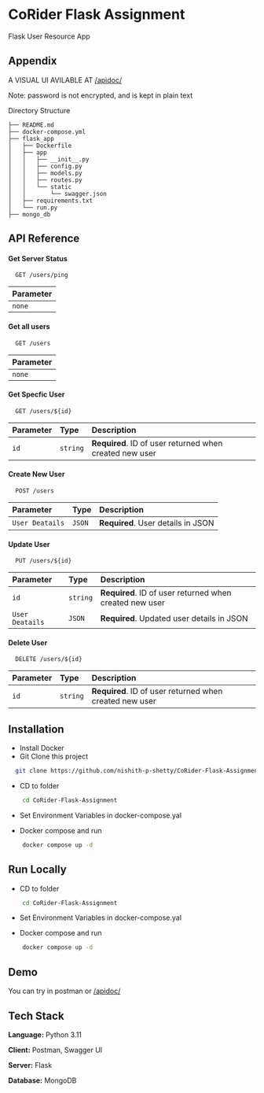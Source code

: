 
# CoRider Flask Assignment

Flask User Resource App


## Appendix

A VISUAL UI AVILABLE AT [/apidoc/](http://localhost:8123/apidoc/)

Note: password is not encrypted, and is kept in plain text

Directory Structure 
```
├── README.md
├── docker-compose.yml
├── flask_app
│   ├── Dockerfile
│   ├── app
│   │   ├── __init__.py
│   │   ├── config.py
│   │   ├── models.py
│   │   ├── routes.py
│   │   └── static
│   │       └── swagger.json
│   ├── requirements.txt
│   └── run.py
├── mongo_db
```

## API Reference

#### Get Server Status

```http
  GET /users/ping
```

| Parameter |
| :-------- |
| `none` |

#### Get all users

```http
  GET /users
```

| Parameter |
| :-------- |
| `none` |

#### Get Specfic User

```http
  GET /users/${id}
```

| Parameter | Type     | Description                       |
| :-------- | :------- | :-------------------------------- |
| `id`      | `string` | **Required**. ID of user returned when created new user |


#### Create New User

```http
  POST /users
```

| Parameter | Type     | Description                       |
| :-------- | :------- | :-------------------------------- |
| `User Deatails`      | `JSON` | **Required**. User details in JSON |


#### Update User

```http
  PUT /users/${id}
```

| Parameter | Type     | Description                       |
| :-------- | :------- | :-------------------------------- |
| `id`      | `string` | **Required**. ID of user returned when created new user |
| `User Deatails`      | `JSON` | **Required**. Updated user details in JSON |


#### Delete User

```http
  DELETE /users/${id}
```

| Parameter | Type     | Description                       |
| :-------- | :------- | :-------------------------------- |
| `id`      | `string` | **Required**. ID of user returned when created new user |



## Installation

* Install Docker
* Git Clone this project

```bash
  git clone https://github.com/nishith-p-shetty/CoRider-Flask-Assignment
```
* CD to folder 
```bash
    cd CoRider-Flask-Assignment
```

* Set Environment Variables in docker-compose.yal

* Docker compose and run

```bash
    docker compose up -d
```
## Run Locally

* CD to folder 
```bash
    cd CoRider-Flask-Assignment
```

* Set Environment Variables in docker-compose.yal

* Docker compose and run

```bash
    docker compose up -d
```
## Demo

You can try in postman or [/apidoc/](http://localhost:8123/apidoc/)

## Tech Stack

**Language:** Python 3.11

**Client:** Postman, Swagger UI

**Server:** Flask

**Database:** MongoDB

